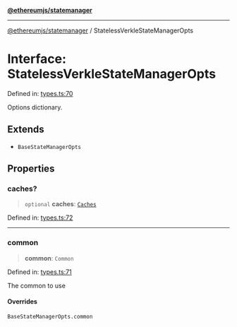 [**@ethereumjs/statemanager**](../README.md)

***

[@ethereumjs/statemanager](../README.md) / StatelessVerkleStateManagerOpts

# Interface: StatelessVerkleStateManagerOpts

Defined in: [types.ts:70](https://github.com/ethereumjs/ethereumjs-monorepo/blob/master/packages/statemanager/src/types.ts#L70)

Options dictionary.

## Extends

- `BaseStateManagerOpts`

## Properties

### caches?

> `optional` **caches**: [`Caches`](../classes/Caches.md)

Defined in: [types.ts:72](https://github.com/ethereumjs/ethereumjs-monorepo/blob/master/packages/statemanager/src/types.ts#L72)

***

### common

> **common**: `Common`

Defined in: [types.ts:71](https://github.com/ethereumjs/ethereumjs-monorepo/blob/master/packages/statemanager/src/types.ts#L71)

The common to use

#### Overrides

`BaseStateManagerOpts.common`

